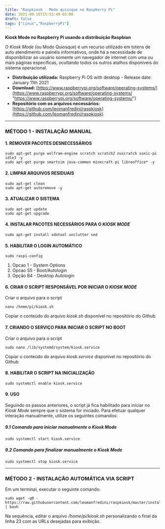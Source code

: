 ```yaml
---
title: "Raspkiosk - Modo quiosque no Raspberry Pi"
date: 2021-09-16T15:53:49-03:00
draft: false
tags: ["Linux","RaspberryPi"]
---
```



**Kiosk Mode no Raspberry Pi usando a distribuição Raspbian**

O *Kiosk Mode* (ou Modo Quiosque) é um recurso utilizado em totens de auto atendimento e painéis informativos, onde há a necessidade de disponibilizar ao usuário somente um navegador de internet com uma ou mais páginas específicas, ocultando todos os outros atalhos disponíveis do sistema operacional.

- **Distribuição utilizada:** Raspberry Pi OS with desktop - Release date: January 11th 2021
- **Download:** [https://www.raspberrypi.org/software/operating-systems/](https://www.raspberrypi.org/software/operating-systems/ "https://www.raspberrypi.org/software/operating-systems/")
- **Repositório com os arquivos necessários:** [https://github.com/leomanfredini/raspkiosk](https://github.com/leomanfredini/raspkiosk)


------------

### MÉTODO 1 - INSTALAÇÃO MANUAL

#### 1. REMOVER PACOTES DESNECESSÁRIOS

```shell
sudo apt-get purge wolfram-engine scratch scratch2 nuscratch sonic-pi idle3 -y
sudo apt-get purge smartsim java-common minecraft-pi libreoffice* -y
```


#### 2. LIMPAR ARQUIVOS RESIDUAIS

```shell
sudo apt-get clean
sudo apt-get autoremove -y
```

#### 3. ATUALIZAR O SISTEMA

```shell
sudo apt-get update
sudo apt-get upgrade
```

#### 4. INSTALAR PACOTES NECESSÁRIOS PARA O *KIOSK MODE*

```shell
sudo apt-get install xdotool unclutter sed
```

#### 5. HABILITAR O LOGIN AUTOMÁTICO

```shell
sudo raspi-config
```

1. Opcao 1 - System Options
2. Opcao S5 - Boot/Autologin
3. Opção B4 - Desktop Autologin


#### 6. CRIAR O SCRIPT RESPONSÁVEL POR INICIAR O *KIOSK MODE*

Criar o arquivo para o script

```shell
nano /home/pi/kiosk.sh
```

Copiar o conteúdo do arquivo *kiosk.sh* disponível no repositório do Github

#### 7. CRIANDO O SERVIÇO PARA INICIAR O SCRIPT NO BOOT

Criar o arquivo para o script

```shell
sudo nano /lib/systemd/system/kiosk.service
```

Copiar o conteúdo do arquivo *kiosk.service* disponível no repositório do Github

#### 8. HABILITAR O SCRIPT NA INICIALIZAÇÃO

```shell
sudo systemctl enable kiosk.service
```

#### 9. USO

Seguindo os passos anteriores, o script já fica habilitado para iniciar no *Kiosk Mode* sempre que o sistema for iniciado. Para efetuar qualquer interação manualmente, utilize os seguintes comandos:


##### 9.1 Comando para iniciar manualmente o Kiosk Mode

```shell
sudo systemctl start kiosk.service
```
##### 9.2 Comando para finalizar manualmente o Kiosk Mode

```shell
sudo systemctl stop kiosk.service
```

------------

### MÉTODO 2 - INSTALAÇÃO AUTOMÁTICA VIA SCRIPT

Em um terminal, executar o seguinte comando:

```shell
sudo wget -qO - https://raw.githubusercontent.com/leomanfredini/raspkiosk/master/install.sh | bash
```


Na sequência, editar o arquivo _/home/pi/kiosk.sh_ personalizando o final da linha 23 com as URLs desejadas para exibição.